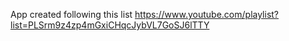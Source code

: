 App created following this list https://www.youtube.com/playlist?list=PLSrm9z4zp4mGxiCHqcJybVL7GoSJ6lTTY

